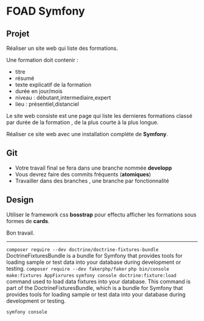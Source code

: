 # FOAD Symfony

## Projet

Réaliser un site web qui liste des formations.

Une formation doit contenir :
- titre
- résumé
- texte explicatif de la formation
- durée en jour/mois
- niveau : débutant,intermediaire,expert
- lieu : présentiel,distanciel

Le site web consiste est une page qui liste les dernieres formations classé par durée de la formation , de la plus courte à la plus longue.

Réaliser ce site web avec une installation compléte de **Symfony**.

## Git

- Votre travail final se fera dans une branche nommée **developp**
- Vous devrez faire des commits fréquents (**atomiques**) 
- Travailler dans des branches , une branche par fonctionnalité

## Design

Utiliser le framework css **bosstrap** pour effectu afficher les formations sous formes de **cards**.

Bon travail.


---
<!-- `composer require orm-fixtures --dev` -->
`composer require --dev doctrine/doctrine-fixtures-bundle` DoctrineFixturesBundle is a bundle for Symfony that provides tools for loading sample or test data into your database during development or testing.
`composer require --dev fakerphp/faker`
`php bin/console make:fixtures AppFixrures`
`symfony console doctrine:fixture:load` command used to load data fixtures into your database. This command is part of the DoctrineFixturesBundle, which is a bundle for Symfony that provides tools for loading sample or test data into your database during development or testing.

`symfony console`

